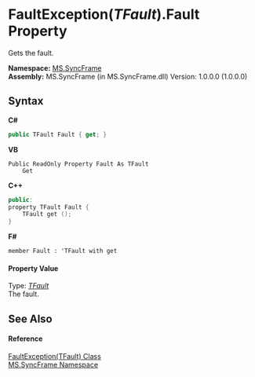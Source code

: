 # FaultException(*TFault*).Fault Property 
 

Gets the fault.

**Namespace:**&nbsp;<a href="de148c19-6fcd-6ea5-c13c-94525bd1dd5b">MS.SyncFrame</a><br />**Assembly:**&nbsp;MS.SyncFrame (in MS.SyncFrame.dll) Version: 1.0.0.0 (1.0.0.0)

## Syntax

**C#**<br />
``` C#
public TFault Fault { get; }
```

**VB**<br />
``` VB
Public ReadOnly Property Fault As TFault
	Get
```

**C++**<br />
``` C++
public:
property TFault Fault {
	TFault get ();
}
```

**F#**<br />
``` F#
member Fault : 'TFault with get

```


#### Property Value
Type: <a href="d43efb02-9a8a-5503-83aa-183233092174">*TFault*</a><br />The fault.

## See Also


#### Reference
<a href="d43efb02-9a8a-5503-83aa-183233092174">FaultException(TFault) Class</a><br /><a href="de148c19-6fcd-6ea5-c13c-94525bd1dd5b">MS.SyncFrame Namespace</a><br />